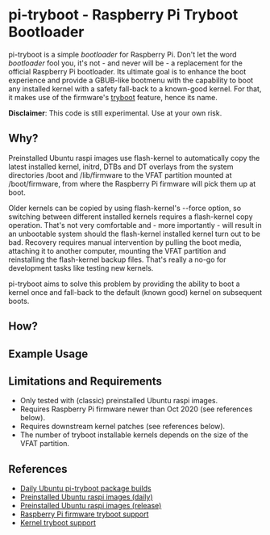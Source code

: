 pi-tryboot - Raspberry Pi Tryboot Bootloader
============================================

pi-tryboot is a simple *bootloader* for Raspberry Pi. Don't let the word
*bootloader* fool you, it's not - and never will be - a replacement for the
official Raspberry Pi bootloader. Its ultimate goal is to enhance the boot
experience and provide a GBUB-like bootmenu with the capability to boot any
installed kernel with a safety fall-back to a known-good kernel. For that, it
makes use of the firmware's
[tryboot](https://www.raspberrypi.com/documentation/computers/raspberry-pi.html#fail-safe-os-updates-tryboot)
feature, hence its name.

**Disclaimer**: This code is still experimental. Use at your own risk.

Why?
----

Preinstalled Ubuntu raspi images use flash-kernel to automatically copy the
latest installed kernel, initrd, DTBs and DT overlays from the system
directories /boot and /lib/firmware to the VFAT partition mounted at
/boot/firmware, from where the Raspberry Pi firmware will pick them up at
boot.

Older kernels can be copied by using flash-kernel's --force option, so
switching between different installed kernels requires a flash-kernel copy
operation. That's not very comfortable and - more importantly - will result in
an unbootable system should the flash-kernel installed kernel turn out to be
bad. Recovery requires manual intervention by pulling the boot media,
attaching it to another computer, mounting the VFAT partition and reinstalling
the flash-kernel backup files. That's really a no-go for development tasks
like testing new kernels.

pi-tryboot aims to solve this problem by providing the ability to boot a
kernel once and fall-back to the default (known good) kernel on subsequent
boots.

How?
----

Example Usage
-------------

Limitations and Requirements
----------------------------

- Only tested with (classic) preinstalled Ubuntu raspi images.
- Requires Raspberry Pi firmware newer than Oct 2020 (see references below).
- Requires downstream kernel patches (see references below).
- The number of tryboot installable kernels depends on the size of the VFAT
  partition.

References
----------

- [Daily Ubuntu pi-tryboot package builds](https://launchpad.net/~juergh/+archive/ubuntu/pi-tryboot)
- [Preinstalled Ubuntu raspi images (daily)](http://cdimage.ubuntu.com/daily-preinstalled/current)
- [Preinstalled Ubuntu raspi images (release)](https://ubuntu.com/download/raspberry-pi)
- [Raspberry Pi firmware tryboot support](https://github.com/raspberrypi/linux/pull/3937)
- [Kernel tryboot support](https://github.com/raspberrypi/linux/commit/757666748ebf69dc161a262faa3717a14d68e5aa)